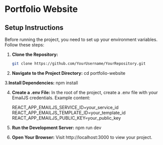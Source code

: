 # Portfolio Website

## Setup Instructions

Before running the project, you need to set up your environment variables. Follow these steps:

1. **Clone the Repository:**
   ```bash
   git clone https://github.com/YourUsername/YourRepository.git
   
2. **Navigate to the Project Directory:**
   cd portfolio-website
   
3.**Install Dependencies:**
   npm install

4. **Create a .env File:**
   In the root of the project, create a .env file with your EmailJS credentials. Example content:
   
   REACT_APP_EMAILJS_SERVICE_ID=your_service_id
   REACT_APP_EMAILJS_TEMPLATE_ID=your_template_id
   REACT_APP_EMAILJS_PUBLIC_KEY=your_public_key

5. **Run the Development Server:**
   npm run dev

6. **Open Your Browser:**
Visit http://localhost:3000 to view your project.
   


